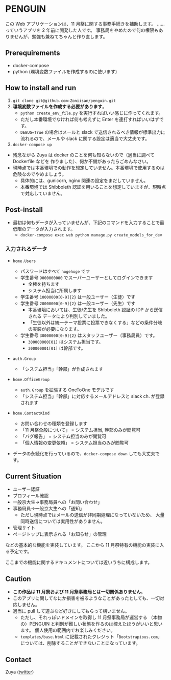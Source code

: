 # PENGUIN
この Web アプリケーションは、11 月祭に関する事務手続きを補助します。
……っていうアプリを 2 年前に開発した人です。
事務局をやめたので何の権限もありませんが、勉強も兼ねてちゃんと作り直します。

## Prerequirements
* docker-compose
* python (環境変数ファイルを作成するのに使います)

## How to install and run
1. `git clone git@github.com:Zoniisan/penguin.git`
1. **環境変数ファイルを作成する必要があります**。
    * `python create_env_file.py` を実行すればいい感じに作ってくれます。
    * ただし本番環境でなければ何も考えずに Enter を連打すればいいはずです。
    * `DEBUG=True` の場合はメールと slack で送信されるべき情報が標準出力に
    流れるので、メールや slack に関する設定は適当で大丈夫です。
1. `docker-compose up`

* 残念ながら Zuya は docker のことを何も知らないので（適当に調べて Dockerfile などを
作りました）、何か不備があったらごめんなさい。
* 現時点では本番環境での動作を想定していません。本番環境で使用するのは危険なのでやめましょう。
    * 具体的には、gunicorn, nginx 関連の設定をまだしていません。
    * 本番環境では Shibboleth 認証を用いることを想定していますが、現時点で対応していません。

## Post-install
* 最初は何もデータが入っていませんが、下記のコマンドを入力することで最低限のデータが入力されます。
    * `docker-compose exec web python manage.py create_models_for_dev`

### 入力されるデータ
* `home.Users`
    * パスワードはすべて `hogehoge` です
    * 学生番号 `9000000000` でスーパーユーザーとしてログインできます
        * 全権を持ちます
        * システム担当に所属します
    * 学生番号 `10000000[0-9]{2}` は一般ユーザー（生徒）です
    * 学生番号 `20000000[0-9]{2}` は一般ユーザー（先生）です
        * 本番環境においては、生徒/先生を Shibboleth 認証の IDP から送信される
        データにより判別していました。
        * 「生徒以外は統一テーマ投票に投票できなくする」などの条件分岐の実装が必要になります。
    * 学生番号 `30000000[0-9]{2}` はスタッフユーザー（事務局員）です。
        * `300000000[01]` はシステム担当です。
        * `300000001[01]` は幹部です。
* `auth.Group`
    * 「システム担当」「幹部」が作成されます
* `home.OfficeGroup`
    * `auth.Group` を拡張する OneToOne モデルです
    * 「システム担当」「幹部」に対応するメールアドレスと slack ch. が登録されます
* `home.ContactKind`
    * お問い合わせの種類を登録します
    * 「11 月祭全般について」 = システム担当, 幹部のみが閲覧可
    * 「バグ報告」 = システム担当のみが閲覧可
    * 「個人情報の変更依頼」 = システム担当のみが閲覧可

* データの永続化を行っているので、`docker-compose down` しても大丈夫です。

## Current Situation
* ユーザー認証
* プロフィール確認
* 一般京大生→事務局員への「お問い合わせ」
* 事務局員→一般京大生への「通知」
    * ただし現時点ではメールの送信が非同期処理になっていないため、
    大量同時送信については実用性がありません。
* 管理サイト
* ページトップに表示される「お知らせ」の管理

などの基本的な機能を実装しています。
ここから 11 月祭特有の機能の実装に入る予定です。

ここまでの機能に関するドキュメントについては近いうちに構成します。

## Caution
* **この作品は 11 月祭および 11 月祭事務局とは一切関係ありません**。
* このアプリに関してなにか損害を被るようなことがあったとしても、一切対応しません。
* 適当に pull して遊ぶなど好きにしてもらって構いません。
    * ただし、それっぽいドメインを取得し 11 月祭事務局が運営する
    （本物の）PENGUIN と判別が難しい状態を作るのは控えたほうがいいと思います。
    個人使用の範囲内でお楽しみください。
    * `templates/base.html` に記載されたクレジット「`Bootstrapious.com`」
    については、削除することができないことになっています。


## Contact
Zuya ([twitter](https://twitter.com/Zoniichan))
